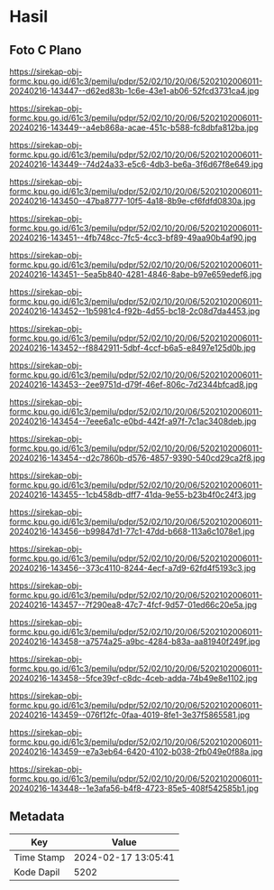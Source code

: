 # Hasil

## Foto C Plano

https://sirekap-obj-formc.kpu.go.id/61c3/pemilu/pdpr/52/02/10/20/06/5202102006011-20240216-143447--d62ed83b-1c6e-43e1-ab06-52fcd3731ca4.jpg

https://sirekap-obj-formc.kpu.go.id/61c3/pemilu/pdpr/52/02/10/20/06/5202102006011-20240216-143449--a4eb868a-acae-451c-b588-fc8dbfa812ba.jpg

https://sirekap-obj-formc.kpu.go.id/61c3/pemilu/pdpr/52/02/10/20/06/5202102006011-20240216-143449--74d24a33-e5c6-4db3-be6a-3f6d67f8e649.jpg

https://sirekap-obj-formc.kpu.go.id/61c3/pemilu/pdpr/52/02/10/20/06/5202102006011-20240216-143450--47ba8777-10f5-4a18-8b9e-cf6fdfd0830a.jpg

https://sirekap-obj-formc.kpu.go.id/61c3/pemilu/pdpr/52/02/10/20/06/5202102006011-20240216-143451--4fb748cc-7fc5-4cc3-bf89-49aa90b4af90.jpg

https://sirekap-obj-formc.kpu.go.id/61c3/pemilu/pdpr/52/02/10/20/06/5202102006011-20240216-143451--5ea5b840-4281-4846-8abe-b97e659edef6.jpg

https://sirekap-obj-formc.kpu.go.id/61c3/pemilu/pdpr/52/02/10/20/06/5202102006011-20240216-143452--1b5981c4-f92b-4d55-bc18-2c08d7da4453.jpg

https://sirekap-obj-formc.kpu.go.id/61c3/pemilu/pdpr/52/02/10/20/06/5202102006011-20240216-143452--f8842911-5dbf-4ccf-b6a5-e8497e125d0b.jpg

https://sirekap-obj-formc.kpu.go.id/61c3/pemilu/pdpr/52/02/10/20/06/5202102006011-20240216-143453--2ee9751d-d79f-46ef-806c-7d2344bfcad8.jpg

https://sirekap-obj-formc.kpu.go.id/61c3/pemilu/pdpr/52/02/10/20/06/5202102006011-20240216-143454--7eee6a1c-e0bd-442f-a97f-7c1ac3408deb.jpg

https://sirekap-obj-formc.kpu.go.id/61c3/pemilu/pdpr/52/02/10/20/06/5202102006011-20240216-143454--d2c7860b-d576-4857-9390-540cd29ca2f8.jpg

https://sirekap-obj-formc.kpu.go.id/61c3/pemilu/pdpr/52/02/10/20/06/5202102006011-20240216-143455--1cb458db-dff7-41da-9e55-b23b4f0c24f3.jpg

https://sirekap-obj-formc.kpu.go.id/61c3/pemilu/pdpr/52/02/10/20/06/5202102006011-20240216-143456--b99847d1-77c1-47dd-b668-113a6c1078e1.jpg

https://sirekap-obj-formc.kpu.go.id/61c3/pemilu/pdpr/52/02/10/20/06/5202102006011-20240216-143456--373c4110-8244-4ecf-a7d9-62fd4f5193c3.jpg

https://sirekap-obj-formc.kpu.go.id/61c3/pemilu/pdpr/52/02/10/20/06/5202102006011-20240216-143457--7f290ea8-47c7-4fcf-9d57-01ed66c20e5a.jpg

https://sirekap-obj-formc.kpu.go.id/61c3/pemilu/pdpr/52/02/10/20/06/5202102006011-20240216-143458--a7574a25-a9bc-4284-b83a-aa81940f249f.jpg

https://sirekap-obj-formc.kpu.go.id/61c3/pemilu/pdpr/52/02/10/20/06/5202102006011-20240216-143458--5fce39cf-c8dc-4ceb-adda-74b49e8e1102.jpg

https://sirekap-obj-formc.kpu.go.id/61c3/pemilu/pdpr/52/02/10/20/06/5202102006011-20240216-143459--076f12fc-0faa-4019-8fe1-3e37f5865581.jpg

https://sirekap-obj-formc.kpu.go.id/61c3/pemilu/pdpr/52/02/10/20/06/5202102006011-20240216-143459--e7a3eb64-6420-4102-b038-2fb049e0f88a.jpg

https://sirekap-obj-formc.kpu.go.id/61c3/pemilu/pdpr/52/02/10/20/06/5202102006011-20240216-143448--1e3afa56-b4f8-4723-85e5-408f542585b1.jpg


## Metadata

| Key        | Value               |
| ---------- | ------------------- |
| Time Stamp | 2024-02-17 13:05:41 |
| Kode Dapil | 5202                |



